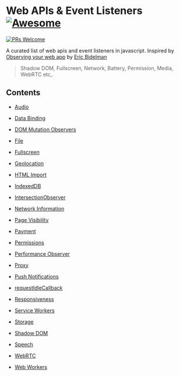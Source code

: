 # Web APIs & Event Listeners [![Awesome](https://cdn.rawgit.com/sindresorhus/awesome/d7305f38d29fed78fa85652e3a63e154dd8e8829/media/badge.svg)](https://github.com/sindresorhus/awesome)

[![PRs Welcome](https://img.shields.io/badge/PRs-welcome-brightgreen.svg?style=flat-square)](http://makeapullrequest.com)

A curated list of web apis and event listeners in javascript. Inspired by [Observing your web app](https://medium.com/dev-channel/observing-your-web-app-145ea1db3469) by [Eric Bidelman](https://medium.com/@ebidel)

> Shadow DOM, Fullscreen, Network, Battery, Permission, Media, WebRTC etc,.


## Contents

  - [Audio](https://hacks.mozilla.org/2016/08/whats-new-in-web-audio-2/)

  - [Data Binding](http://www.html5rocks.com/en/tutorials/es7/observe/)

  - [DOM Mutation Observers](https://developers.google.com/web/updates/2012/02/Detect-DOM-changes-with-Mutation-Observers?hl=en)

  - [File](https://developer.mozilla.org/en-US/docs/Using_files_from_web_applications)

  - [Fullscreen](https://developer.mozilla.org/en-US/docs/Web/Events/fullscreenchange)

  - [Geolocation](https://developer.mozilla.org/en-US/docs/Web/API/Geolocation/Using_geolocation)

  - [HTML Import](http://robdodson.me/exploring-html-imports/)

  - [IndexedDB](http://www.tutorialspoint.com/html5/html5_indexeddb.htm)

  - [IntersectionObserver](https://developers.google.com/web/updates/2016/04/intersectionobserver?hl=en)

  - [Network Information](https://www.sitepoint.com/use-network-information-api-improve-responsive-websites/)

  - [Page Visibility](http://www.html5rocks.com/en/tutorials/pagevisibility/intro/)

  - [Payment](https://developers.google.com/web/updates/2016/07/payment-request?hl=en)

  - [Permissions](https://developers.google.com/web/updates/2015/04/permissions-api-for-the-web)

  - [Performance Observer](https://developers.google.com/web/updates/2016/06/performance-observer?hl=en)

  - [Proxy](https://developer.mozilla.org/en/docs/Web/JavaScript/Reference/Global_Objects/Proxy)

  - [Push Notifications](https://developers.google.com/web/updates/2015/03/push-notifications-on-the-open-web)

  - [requestIdleCallback](https://developers.google.com/web/updates/2015/08/using-requestidlecallback)

  - [Responsiveness](http://www.creativebloq.com/javascript/expert-guide-making-your-javascript-responsive-71412226)

  - [Service Workers](https://ponyfoo.com/articles/serviceworker-revolution)

  - [Storage](https://ponyfoo.com/articles/cross-tab-communication)

  - [Shadow DOM](http://code.tutsplus.com/tutorials/intro-to-shadow-dom--net-34966)

  - [Speech](https://shapeshed.com/html5-speech-recognition-api/)

  - [WebRTC](https://webrtc.github.io/samples/)

  - [Web Workers](https://developer.mozilla.org/en-US/docs/Web/API/Web_Workers_API/Using_web_workers)
